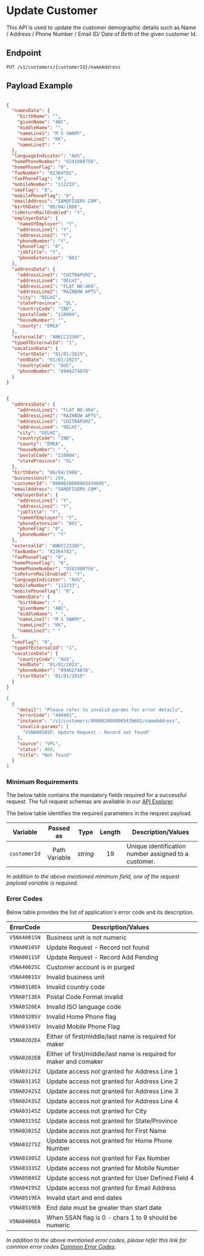 # Update Customer

This API is used to update the customer demographic details such as Name / Address / Phone Number / Email ID/ Date of Birth of the given customer Id.

## Endpoint

`PUT /v1/customers/{customerId}/nameAddress`

## Payload Example

<!--
type: tab
titles: Request, Response, Error
-->

```json

{
  "namesData": {
    "birthName": "",
    "givenName": "ABC",
    "middleName": "",
    "nameLine1": "M S SWAMY",
    "nameLine2": "KK",
    "nameLine3": " "
  },
  "languageIndicator": "AUS",
  "homePhoneNumber": "9241800756",
  "homePhoneFlag": "0",
  "faxNumber": "82364782",
  "faxPhoneFlag": "0",
  "mobileNumber": "112233",
  "smsFlag": "0",
  "mobilePhoneFlag": "0",
  "emailAddress": "SAM@FISERV.COM",
  "birthDate": "06/04/1986",
  "isReturnMailEnabled": "Y",
  "employerData": {
    "nameOfEmployer": "Y",
    "addressLine1": "Y",
    "addressLine2": "Y",
    "phoneNumber": "Y",
    "phoneFlag": "0",
    "jobTitle": "Y",
    "phoneExtension": "801"
  },
  "addressData": {
    "addressLine3": "CHITRAPURI",
    "addressLine4": "DELHI",
    "addressLine1": "FLAT NO:404",
    "addressLine2": "RAINBOW APTS",
    "city": "DELHI",
    "stateProvince": "DL",
    "countryCode": "IND",
    "postalCode": "110004",
    "houseNumber": "",
    "county": "EMEA"
  },
  "externalId": "ANKCC2330F",
  "typeOfExternalId": "1",
  "vacationData": {
    "startDate": "01/01/2019",
    "endDate": "01/01/2023",
    "countryCode": "AUS",
    "phoneNumber": "8946274878"
  }
}

```

<!--
type: tab
--> 

```json

{
  "addressData": {
    "addressLine1": "FLAT NO:404",
    "addressLine2": "RAINBOW APTS",
    "addressLine3": "CHITRAPURI",
    "addressLine4": "DELHI",
    "city": "DELHI",
    "countryCode": "IND",
    "county": "EMEA",
    "houseNumber": " ",
    "postalCode": "110004",
    "stateProvince": "DL"
  },
  "birthDate": "06/04/1986",
  "businessUnit": 200,
  "customerId": "0000020000065439605",
  "emailAddress": "SAM@FISERV.COM",
  "employerData": {
    "addressLine1": "Y",
    "addressLine2": "Y",
    "jobTitle": "Y",
    "nameOfEmployer": "Y",
    "phoneExtension": "801",
    "phoneFlag": "0",
    "phoneNumber": "Y"
  },
  "externalId": "ANKCC2330F",
  "faxNumber": "82364782",
  "faxPhoneFlag": "0",
  "homePhoneFlag": "0",
  "homePhoneNumber": "9241800756",
  "isReturnMailEnabled": "Y",
  "languageIndicator": "AUS",
  "mobileNumber": "112233",
  "mobilePhoneFlag": "0",
  "namesData": {
    "birthName": " ",
    "givenName": "ABC",
    "middleName": " ",
    "nameLine1": "M S SWAMY",
    "nameLine2": "KK",
    "nameLine3": " "
  },
  "smsFlag": "0",
  "typeOfExternalId": "1",
  "vacationData": {
    "countryCode": "AUS",
    "endDate": "01/01/2023",
    "phoneNumber": "8946274878",
    "startDate": "01/01/2019"
  }
}

```

<!--
type: tab
--> 

```json
[
  {
    "detail": "Please refer to invalid-params for error details",
    "errorCode": "440401",
    "instance": "/v1/customers/0000020000065439601/nameAddress",
    "invalid-params": [
      "V5NA0010SF: Update Request - Record not found"
    ],
    "source": "VPL",
    "status": 404,
    "title": "Not found"
  }
]
```

<!-- type: tab-end -->
### Minimum Requirements

The below table contains the mandatory fields required for a successful request. The full request schemas are available in our [API Explorer](../api/?type=put&path=/v1/customers/{customerId}/nameAddress).

The below table identifies the required parameters in the request payload.

| Variable | Passed as | Type | Length | Description/Values |
| -------- | :-------: | :--: | :------------: | ------------------ |
| `customerId` | Path Variable | *string* | 19 | Unique identification number assigned to a customer. |

*In addition to the above mentioned minimum field, one of the request payload variable is required.*

### Error Codes

Below table provides the list of application's error code and its description.

| ErrorCode |  Description/Values |
| --------  | ------------------ |
|`V5NA4001SN` | Business unit is not numeric |
|`V5NA0010SF` | Update Request - Record not found |
|`V5NA0011SF` | Update Request - Record Add Pending |
|`V5NA4002SC` | Customer account is in purged |
|`V5NA4001SV` | Invalid business unit |  
|`V5NA0318EA` | Invalid  country  code |
|`V5NA0713EA` | Postal Code Format invalid |
|`V5NA0320EA` | Invalid  ISO language code |
|`V5NA0328SV` | Invalid Home Phone flag |
|`V5NA0334SV` | Invalid  Mobile Phone Flag |
|`V5NA0202EA` | Either of first/middle/last name is required for maker |
|`V5NA0202EB` | Either of first/middle/last name is required for maker and comaker |
|`V5NA0312SZ` | Update access not granted for Address Line 1 |
|`V5NA0313SZ` | Update access not granted for Address Line 2 |
|`V5NA0242SZ` | Update access not granted for Address Line 3 |
|`V5NA0243SZ` | Update access not granted for Address Line 4 |
|`V5NA0314SZ` | Update access not granted for City |
|`V5NA0315SZ` | Update access not granted for State/Province |
|`V5NA0202SZ` | Update access not granted for First Name |
|`V5NA0327SZ` | Update access not granted for Home Phone Number |
|`V5NA0330SZ` | Update access not granted for Fax Number |
|`V5NA0333SZ` | Update access not granted for Mobile Number |
|`V5NA0504SZ` | Update access not granted for User Defined Field 4 |
|`V5NA0419SZ` | Update access not granted for Email Address |
|`V5NA0519EA` | Invalid start and end dates |
|`V5NA0519EB` | End date must be greater than start date |
|`V5NA0406EA` | When SSAN flag is 0 - chars 1 to 9 should be numeric |


*In addition to the above mentioned error codes, please refer this link for common error codes [Common Error Codes](?path=docs/Common_Error_Code.md).*